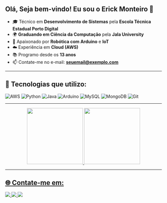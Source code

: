 ## Olá, Seja bem-vindo! Eu sou o Erick Monteiro 👋  

- 🎓 Técnico em **Desenvolvimento de Sistemas** pela **Escola Técnica Estadual Porto Digital**  
- 🌍 **Graduando em Ciência da Computação** pela **Jala University**  
- 🤖 Apaixonado por **Robótica com Arduino** e **IoT**  
- ☁️ Experiência em **Cloud (AWS)**  
- 📚 Programo desde os **13 anos**  
- 📫 Contate-me no e-mail: **seuemail@exemplo.com**  

---

## 🚀 Tecnologias que utilizo:
![AWS](https://img.shields.io/badge/AWS-%23FF9900.svg?style=for-the-badge&logo=amazon-aws&logoColor=white)
![Python](https://img.shields.io/badge/Python-3670A0?style=for-the-badge&logo=python&logoColor=ffdd54)
![Java](https://img.shields.io/badge/Java-ED8B00?style=for-the-badge&logo=java&logoColor=white)
![Arduino](https://img.shields.io/badge/Arduino-00979D?style=for-the-badge&logo=arduino&logoColor=white)
![MySQL](https://img.shields.io/badge/MySQL-005C84?style=for-the-badge&logo=mysql&logoColor=white)
![MongoDB](https://img.shields.io/badge/MongoDB-%2347A248.svg?style=for-the-badge&logo=mongodb&logoColor=white)
![Git](https://img.shields.io/badge/Git-%23F05033.svg?style=for-the-badge&logo=git&logoColor=white)

---

<div align="center">
  <a href="https://github.com/SeuUsuario">
  <img height="180em" src="https://github-readme-stats.vercel.app/api?username=SeuUsuario&show_icons=true&theme=tokyonight&include_all_commits=true&count_private=true"/>
  <img height="180em" src="https://github-readme-stats.vercel.app/api/top-langs/?username=SeuUsuario&layout=compact&langs_count=7&theme=tokyonight"/>
</div>

---

## 🌐 Contate-me em:  

<div>
  <a href="https://www.linkedin.com/in/seuusuario" target="_blank">
    <img src="https://img.shields.io/badge/LinkedIn-0077B5?style=for-the-badge&logo=linkedin&logoColor=white"/>
  </a>
  <a href="https://instagram.com/seuusuario" target="_blank">
    <img src="https://img.shields.io/badge/-Instagram-%23E4405F?style=for-the-badge&logo=instagram&logoColor=white"/>
  </a>
  <a href="mailto:seuemail@exemplo.com" target="_blank">
    <img src="https://img.shields.io/badge/-Gmail-%23333?style=for-the-badge&logo=gmail&logoColor=white"/>
  </a>
</div>
